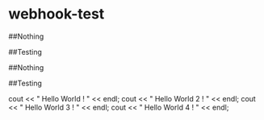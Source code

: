 # webhook-test

##Nothing

##Testing

##Nothing

##Testing

cout << " Hello World ! " << endl;
  cout << " Hello World 2 ! " << endl;
   cout << " Hello World 3 ! " << endl;
  cout << " Hello World 4 ! " << endl;

